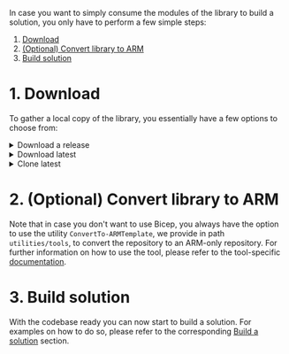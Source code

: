 In case you want to simply consume the modules of the library to build a solution, you only have to perform a few simple steps:

1. [Download](#1-download)
1. [(Optional) Convert library to ARM](#2-optional-convert-library-to-arm)
1. [Build solution](#3-build-solution)

# 1. Download

To gather a local copy of the library, you essentially have a few options to choose from:

<details>
<summary>Download a release</summary>

To download a specific release version of the repository
1. Navigate to the [releases](https://github.com/Azure/ResourceModules/releases) page.
1. Scroll to the `'Assets'` section at the bottom end of the release you'd like to download
1. Here you will find a packaged version of the repository (as it was when the release was created) and can download it with a simple click on the `'Source code'` package (e.g. `Source code (zip)`) itself. This will start the download and drop the file in your default download folder.

    <img src="./media/SetupEnvironment/downloadZipRelease.png" alt="Download zip" height="150">

1. Finally, you only need to unpack the downloaded file to a location of your choice

</details>

<details>
<summary>Download latest</summary>

To download the latest version of the repository
1. Navigate to the main page of [CARML](https://aka.ms/CARML)
1. On the overview page, select the `<> Code` button to the right, and select the `Download ZIP` button in the opening pop up to trigger the repository to be downloaded as a compressed file into your default download folder.

    <img src="./media/SetupEnvironment/downloadZipLatest.png" alt="Download zip" height="350">

1. Finally, you only need to unpack the downloaded file to a location of your choice

</details>

<details>
<summary>Clone latest</summary>

To clone the latest version of the repository
1. On your local machine, open a PowerShell session
1. Navigate to the location you want to clone the repository into
1. Execute

    ```PowerShell
    git clone 'https://github.com/Azure/ResourceModules.git'
    ```

</details>

<p>

# 2. (Optional) Convert library to ARM

Note that in case you don't want to use Bicep, you always have the option to use the utility `ConvertTo-ARMTemplate`, we provide in path `utilities/tools`, to convert the repository to an ARM-only repository. For further information on how to use the tool, please refer to the tool-specific [documentation](./Getting%20started%20-%20ConvertTo-ARMTemplate).

# 3. Build solution

With the codebase ready you can now start to build a solution. For examples on how to do so, please refer to the corresponding [Build a solution](./Build%20a%20solution#example-with-local-file-references) section.
